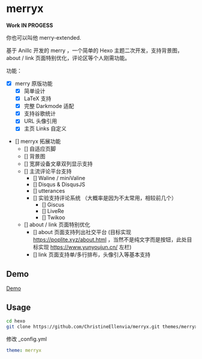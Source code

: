 # merryx

**Work IN PROGESS**

你也可以叫他 merry-extended.

基于 Anillc 开发的 merry ，一个简单的 Hexo 主题二次开发，支持背景图， about / link 页面特别优化，评论区等个人刚需功能。

功能：

- [x] merry 原版功能
    - [x] 简单设计
    - [x] LaTeX 支持 <!--不是我说 这真的不是从 NeXT Computers Inc. 学的？-->
    - [x] 完整 Darkmode 适配
    - [x] 支持谷歌统计
    - [x] URL 头像引用
    - [x] 主页 Links 自定义
- [] merryx 拓展功能
    - [] 自适应页脚
    - [] 背景图
    - [] 宽屏设备文章双列显示支持
    - [] 主流评论平台支持
        - [] Waline / miniValine <!--Why not Valine? https://yun.yunyoujun.cn/guide/third-party-support.html#valine -->
        - [] Disqus & DisqusJS
        - [] utterances
        - [] 实验支持评论系统 （大概率是因为不太常用，相较前几个）
            - [] Giscus
            - [] LiveRe
            - [] Twikoo
    - [] about / link 页面特别优化
        - [] about 页面支持列出社交平台 (目标实现 https://poplite.xyz/about.html ，当然不是纯文字而是按钮，此处目标实现 https://www.yunyoujun.cn/ 左栏)
        - [] link 页面支持单/多行排布，头像引入等基本支持


<!--Christine Ellenvia, [2022/7/3 B9:32]
tmd 我感觉我给自己挖了个巨坑

千畔, [2022/7/3 B9:34]
加油（-->

## Demo  

[Demo](https://christine.pp.ua)

## Usage  

```bash
cd hexo
git clone https://github.com/ChristineEllenvia/merryx.git themes/merryx
```

修改 \_config.yml  

```yml
theme: merryx
```
